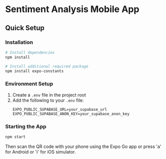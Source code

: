 # Sentiment Analysis Mobile App

## Quick Setup

### Installation

```bash
# Install dependencies
npm install

# Install additional required package
npm install expo-constants
```

### Environment Setup

1. Create a `.env` file in the project root
2. Add the following to your `.env` file:
   ```
   EXPO_PUBLIC_SUPABASE_URL=your_supabase_url
   EXPO_PUBLIC_SUPABASE_ANON_KEY=your_supabase_anon_key
   ```

### Starting the App

```bash
npm start
```

Then scan the QR code with your phone using the Expo Go app or press 'a' for Android or 'i' for iOS simulator.
